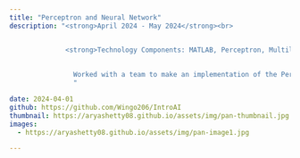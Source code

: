 ```yaml
---
title: "Perceptron and Neural Network"
description: "<strong>April 2024 - May 2024</strong><br>


              <strong>Technology Components: MATLAB, Perceptron, Multilayered Perceptron</strong><br><br>
              
              
                Worked with a team to make an implementation of the Perceptron and Multi-Layered Perceptron algorithms in MATLAB from scratch for faces and digits dataset.
                "

date: 2024-04-01
github: https://github.com/Wingo206/IntroAI
thumbnail: https://aryashetty08.github.io/assets/img/pan-thumbnail.jpg
images:
  - https://aryashetty08.github.io/assets/img/pan-image1.jpg

---
```

